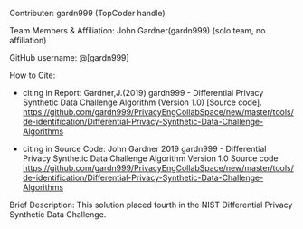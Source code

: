 Contributer: gardn999 (TopCoder handle)

Team Members & Affiliation: John Gardner(gardn999) (solo team, no affiliation)

GitHub username: @[gardn999]

How to Cite:

- citing in Report: Gardner,J.(2019) gardn999 - Differential Privacy Synthetic Data Challenge Algorithm (Version 1.0) [Source code]. https://github.com/gardn999/PrivacyEngCollabSpace/new/master/tools/de-identification/Differential-Privacy-Synthetic-Data-Challenge-Algorithms

- citing in Source Code:
  John Gardner
  2019
  gardn999 - Differential Privacy Synthetic Data Challenge Algorithm
  Version 1.0
  Source code
  https://github.com/gardn999/PrivacyEngCollabSpace/new/master/tools/de-identification/Differential-Privacy-Synthetic-Data-Challenge-Algorithms

Brief Description: This solution placed fourth in the NIST Differential Privacy Synthetic Data Challenge.
